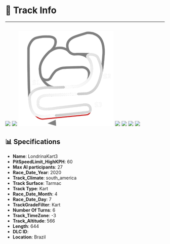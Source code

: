 # 🏁 Track Info

---
![](image_1.jpg)
![](image_2.jpg)
![](image_3.jpg)
![](image_4.jpg)
![](image_5.jpg)
![](image_6.jpg)
![](image_7.jpg)
---

## 📊 Specifications

- **Name**: LondrinaKart3
- **PitSpeedLimit_HighKPH**: 60
- **Max AI participants**: 27
- **Race_Date_Year**: 2020
- **Track_Climate**: south_america
- **Track Surface**: Tarmac
- **Track Type**: Kart
- **Race_Date_Month**: 4
- **Race_Date_Day**: 7
- **TrackGradeFilter**: Kart
- **Number Of Turns**: 6
- **Track_TimeZone**: -3
- **Track_Altitude**: 566
- **Length**: 644
- **DLC ID**: 
- **Location**: Brazil
